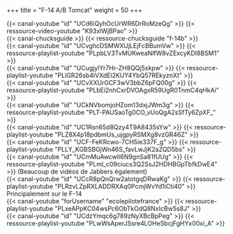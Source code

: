 +++
title = "F-14 A/B Tomcat"
weight = 50
+++

<div class="contenu"> <!-- le hangar de Sklang //-->
{{< canal-youtube "id" "UCd6iQyhOcUrWR6DrRoMzeQg" >}}
{{< ressource-video-youtube "K93xlWjBPao" >}}
</div>

<div class="contenu"> <!-- Chuck's guide //-->
{{< canal-chucksguide >}}
{{< ressource-chucksguide "f-14b" >}}
</div>

<div class="contenu"> <!-- Olivier Gaming //-->
{{< canal-youtube "id" "UCvghcDSMWXUjLEjFcBBumVw" >}}
{{< ressource-playlist-youtube "PLpbLV3TvMUKweaNlfW8vZExcyKDl8BSM1" >}}
</div>

<div class="contenu"> <!-- Groupement de Chasse 22 //-->
{{< canal-youtube "id" "UCugjylYr7Hr-ZH8QQj5xkpw" >}}
{{< ressource-playlist-youtube "PLIGR26sb4iVXdEl2KUY4YbQ57REkyznXt" >}}
</div>

<div class="contenu"> <!-- Jabbers //-->
{{< canal-youtube "id" "UCvXXUrGCF3wV3bbZ6pFQ00g" >}}
{{< ressource-playlist-youtube "PLbEi2nhCxrDVOAgxR59UgR0TnmC4qHkAi" >}}
</div>

<div class="contenu"> <!-- Zanck //-->
{{< canal-youtube "id" "UCkNVbomjoHZom13dxjJWm3g" >}}
{{< ressource-playlist-youtube "PLT-PAUSaoTg0CO_vUoQgA2sSfTy6ZpXF_" >}}
</div>

<div class="contenu"> <!-- Spudknocker //-->
{{< canal-youtube "id" "UC1Rsn65d8Qzy4T9A8435sYw" >}}
{{< ressource-playlist-youtube "PLZ8X4p18pdbmUs_ujgpyRSMXg8vzGR46Z" >}}
</div>

<div class="contenu"> <!-- Deephack //-->
{{< canal-youtube "id" "UCF-FeKRcwo-7CH5ie337F_g" >}}
{{< ressource-playlist-youtube "PLLY_KGBSBGjWn46S_favLwJjK2aZQD5bs" >}}
</div>

<div class="contenu"> <!-- RedKite //-->
{{< canal-youtube "id" "UCmMuAwcwIi6N9gnSa81fUUg" >}}
{{< ressource-playlist-youtube "PLml_c09ciucs3Q2SsJ2HDHBGpTbfkDwE4" >}} (Beaucoup de vidéos de Jabbers également)
</div>

<div class="contenu"> <!-- Reflected Simulations//-->
{{< canal-youtube "id" "UCcR8pQnQrw2atotgqDRwaKg" >}}
{{< ressource-playlist-youtube "PLRzvLZpRXLADDRXAq0PcmjWvYd1iCti40" >}} Principalement sur le F-14
</div>

<div class="contenu"> <!-- EFPV //-->
{{< canal-youtube "forUsername" "ecolepilotefrance" >}}
{{< ressource-playlist-youtube "PLxeAPpKC04wsPc6ObTkOdQ8NxIcBw5s8J" >}}
</div>

<div class="contenu"> <!-- Empnicolas LzT //-->
{{< canal-youtube "id" "UCdzYmqc6g789zNyXBcBpPeg" >}}
{{< ressource-playlist-youtube "PLwWsAperJSsre4LOHeSbcjFgHYx00xi_A" >}}
</div>

